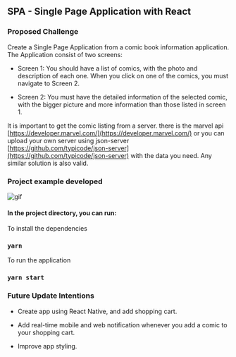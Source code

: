 ## SPA - Single Page Application with React

### Proposed Challenge

Create a Single Page Application from a comic book information application. The Application consist of two screens: <br />

- Screen 1: You should have a list of comics, with the photo and description of each one. When you click on one of the comics, you must navigate to Screen 2.<br />

- Screen 2: You must have the detailed information of the selected comic, with the bigger picture and more information than those listed in screen 1.<br />

It is important to get the comic listing from a server. there is the marvel api [https://developer.marvel.com/](https://developer.marvel.com/) or you can upload your own server using json-server [https://github.com/typicode/json-server](https://github.com/typicode/json-server) with the data you need. Any similar solution is also valid.<br />

### Project example developed

![gif](./src/assets/example.gif)

#### In the project directory, you can run:

To install the dependencies

### `yarn`

To run the application

### `yarn start`

### Future Update Intentions

- Create app using React Native, and add shopping cart.

- Add real-time mobile and web notification whenever you add a comic to your shopping cart.

- Improve app styling.
